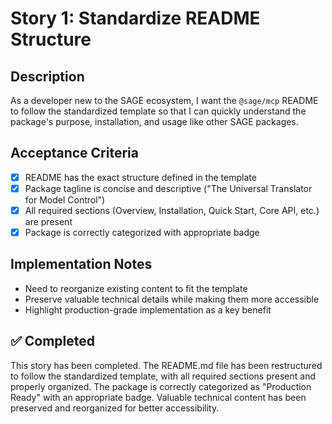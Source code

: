 # Story 1: Standardize README Structure

## Description

As a developer new to the SAGE ecosystem, I want the `@sage/mcp` README to follow the standardized template so that I can quickly understand the package's purpose, installation, and usage like other SAGE packages.

## Acceptance Criteria

- [x] README has the exact structure defined in the template
- [x] Package tagline is concise and descriptive ("The Universal Translator for Model Control")
- [x] All required sections (Overview, Installation, Quick Start, Core API, etc.) are present
- [x] Package is correctly categorized with appropriate badge

## Implementation Notes

- Need to reorganize existing content to fit the template
- Preserve valuable technical details while making them more accessible
- Highlight production-grade implementation as a key benefit

## ✅ Completed

This story has been completed. The README.md file has been restructured to follow the standardized template, with all required sections present and properly organized. The package is correctly categorized as "Production Ready" with an appropriate badge. Valuable technical content has been preserved and reorganized for better accessibility.